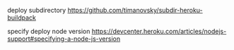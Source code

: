 deploy subdirectory
https://github.com/timanovsky/subdir-heroku-buildpack

specify deploy node version
https://devcenter.heroku.com/articles/nodejs-support#specifying-a-node-js-version

